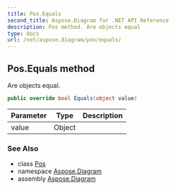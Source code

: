 ```yaml
---
title: Pos.Equals
second_title: Aspose.Diagram for .NET API Reference
description: Pos method. Are objects equal
type: docs
url: /net/aspose.diagram/pos/equals/
---
```

## Pos.Equals method

Are objects equal.

```csharp
public override bool Equals(object value)
```

| Parameter | Type | Description |
| --- | --- | --- |
| value | Object |  |

### See Also

* class [Pos](../)
* namespace [Aspose.Diagram](../../pos/)
* assembly [Aspose.Diagram](../../../)


